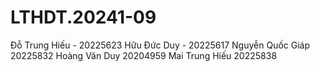 # LTHDT.20241-09
Đỗ Trung Hiếu - 20225623
Hữu Đức Duy - 20225617
Nguyễn Quốc Giáp 20225832
Hoàng Văn Duy 20204959
Mai Trung Hiếu 20225838
